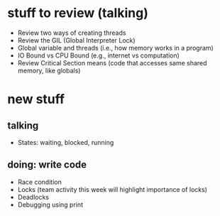 # stuff to review (talking)
- Review two ways of creating threads
- Review the GIL (Global Interpreter Lock)
- Global variable and threads (i.e., how memory works in a program)
- IO Bound vs CPU Bound (e.g., internet vs computation)
- Review Critical Section means (code that accesses same shared memory, like globals)

# new stuff 
## talking
- States: waiting, blocked, running
## doing: write code
- Race condition
- Locks (team activity this week will highlight importance of locks)
- Deadlocks
- Debugging using print

